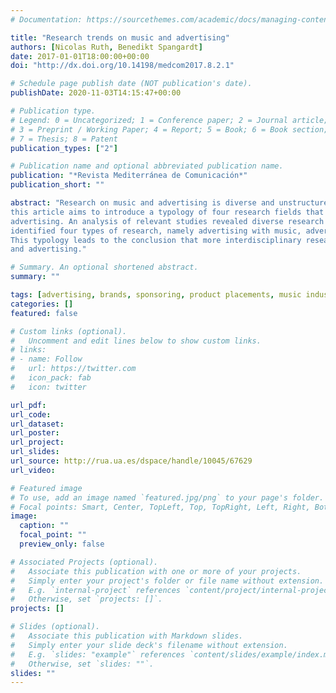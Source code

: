 ```yaml
---
# Documentation: https://sourcethemes.com/academic/docs/managing-content/

title: "Research trends on music and advertising"
authors: [Nicolas Ruth, Benedikt Spangardt]
date: 2017-01-01T18:00:00+00:00
doi: "http://dx.doi.org/10.14198/medcom2017.8.2.1"

# Schedule page publish date (NOT publication's date).
publishDate: 2020-11-03T14:15:47+00:00

# Publication type.
# Legend: 0 = Uncategorized; 1 = Conference paper; 2 = Journal article;
# 3 = Preprint / Working Paper; 4 = Report; 5 = Book; 6 = Book section;
# 7 = Thesis; 8 = Patent
publication_types: ["2"]

# Publication name and optional abbreviated publication name.
publication: "*Revista Mediterránea de Comunicación*"
publication_short: ""

abstract: "Research on music and advertising is diverse and unstructured. Looking at the most important factors that define related research, 
this article aims to introduce a typology of four research fields that reflect the interplay of the complex relationship between music and 
advertising. An analysis of relevant studies revealed diverse research gaps and clustered the main research traditions. Eventually, we 
identified four types of research, namely advertising with music, advertising with musicians, music with advertising, and advertising for music. 
This typology leads to the conclusion that more interdisciplinary research is needed for the investigation all of the boundaries between music 
and advertising."

# Summary. An optional shortened abstract.
summary: ""

tags: [advertising, brands, sponsoring, product placements, music industry]
categories: []
featured: false

# Custom links (optional).
#   Uncomment and edit lines below to show custom links.
# links:
# - name: Follow
#   url: https://twitter.com
#   icon_pack: fab
#   icon: twitter

url_pdf:
url_code:
url_dataset:
url_poster:
url_project:
url_slides:
url_source: http://rua.ua.es/dspace/handle/10045/67629
url_video:

# Featured image
# To use, add an image named `featured.jpg/png` to your page's folder.
# Focal points: Smart, Center, TopLeft, Top, TopRight, Left, Right, BottomLeft, Bottom, BottomRight.
image:
  caption: ""
  focal_point: ""
  preview_only: false

# Associated Projects (optional).
#   Associate this publication with one or more of your projects.
#   Simply enter your project's folder or file name without extension.
#   E.g. `internal-project` references `content/project/internal-project/index.md`.
#   Otherwise, set `projects: []`.
projects: []

# Slides (optional).
#   Associate this publication with Markdown slides.
#   Simply enter your slide deck's filename without extension.
#   E.g. `slides: "example"` references `content/slides/example/index.md`.
#   Otherwise, set `slides: ""`.
slides: ""
---
```

